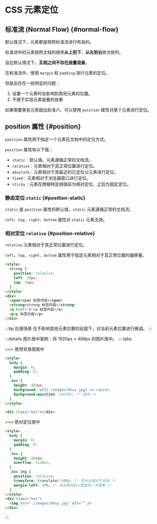 # CSS 元素定位

## 标准流 (Normal Flow) {#normal-flow}

默认情况下，元素都是按照标准流进行布局的。

标准流中的元素按照文档的顺序**从上到下**、**从左到右**依次排列。

且在默认情况下，**互相之间不存在层叠现象**。

在标准流中，使用 `margin` 和 `padding` 进行元素的定位。

但是会存在一些明显的问题：

1. 设置一个元素时会影响到其他元素的位置。
2. 不便于实现元素层叠的效果

如果需要某些元素跳出标准六，可以使用 `position` 属性对某个元素进行定位。

## position 属性 {#position}

`position` 属性用于指定一个元素在文档中的定位方式。

`position` 属性有以下值：

- `static`：默认值。元素遵循正常的文档流。
- `relative`：元素相对于其正常位置进行定位。
- `absolute`：元素相对于其最近的已定位父元素进行定位。
- `fixed`：元素相对于浏览器窗口进行定位。
- `sticky`：元素在跨越特定阈值前为相对定位，之后为固定定位。

### 静态定位 `static` {#position-static}

`static` 是 `position` 属性的默认值，`static` 元素遵循正常的文档流。

`left`、`top`、`right`、`bottom` 属性对 `static` 元素无效。

### 相对定位 `relative` {#position-relative}

`relative` 元素相对于其正常位置进行定位。

`left`、`top`、`right`、`bottom` 属性用于指定元素相对于其正常位置的偏移量。

```html {3-5}
<style>
  strong {
    position: relative;
    left: 30px;
    top: 30px;
  }
</style>
<div>
  <span>span 标签内容</span>
  <strong>strong 标签内容</strong>
  <a href="#">a 标签内容</a>
  <p>p 标签内容</p>
</div>
```

:::tip 应用场景
在不影响其他元素位置的前提下，对当前元素位置进行微调。
:::

:::details 图片居中案例：将 1920px &times; 489px 的图片居中。
::: tabs

=== 使用背景图居中

```html {8,9}
<style>
  body {
    margin: 0;
    padding: 0;
  }
  .box {
    height: 489px;
    background: url(./images/mhxy.jpg) no-repeat;
    background-position: center; /* 居中 */
  }
</style>

<div class="box"></div>
```

=== 绝对定位居中

```html {11-15}
<style>
  body {
    margin: 0;
    padding: 0;
  }
  .box {
    height: 489px;
    overflow: hidden;
  }
  .box img {
    position: relative;
    transform: translate(-50%); /* 百分比相对于自身 */
    margin-left: 50%; /* 向右移动div宽度的一半距离 */
  }
</style>
<div class="box">
  <img src="./images/mhxy.jpg" alt="" />
</div>
```

:::
